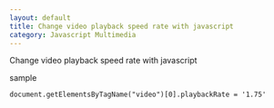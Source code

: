 ```yaml
---
layout: default
title: Change video playback speed rate with javascript
category: Javascript Multimedia
---
```


Change video playback speed rate with javascript

sample 

`document.getElementsByTagName("video")[0].playbackRate = '1.75'`


